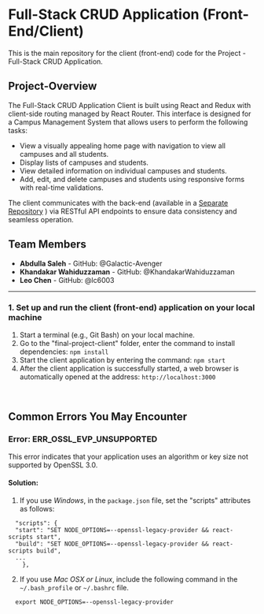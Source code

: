 # Full-Stack CRUD Application (Front-End/Client)

This is the main repository for the client (front-end) code for the Project - Full-Stack CRUD Application.

## Project-Overview
The Full-Stack CRUD Application Client is built using React and Redux with client-side routing managed by React Router. This interface is designed for a Campus Management System that allows users to perform the following tasks:

- View a visually appealing home page with navigation to view all campuses and all students.
- Display lists of campuses and students.
- View detailed information on individual campuses and students.
- Add, edit, and delete campuses and students using responsive forms with real-time validations.

The client communicates with the back-end (available in a [Separate Repository](https://github.com/Galactic-Avenger/Full-Stack-CRUD-Application-server-back-end-) ) via RESTful API endpoints to ensure data consistency and seamless operation.


## Team Members
- **Abdulla Saleh** - GitHub: @Galactic-Avenger
- **Khandakar Wahiduzzaman** - GitHub: @KhandakarWahiduzzaman
- **Leo Chen** - GitHub: @lc6003

  
----------
### 1. Set up and run the client (front-end) application on your local machine
1.	Start a terminal (e.g., Git Bash) on your local machine.
2.  Go to the "final-project-client" folder, enter the command to install dependencies: `npm install` 
3.	Start the client application by entering the command: `npm start` 
4.	After the client application is successfully started, a web browser is automatically opened at the address: `http://localhost:3000` 

<br/>

## Common Errors You May Encounter
### Error: ERR_OSSL_EVP_UNSUPPORTED
This error indicates that your application uses an algorithm or key size not supported by OpenSSL 3.0.
#### Solution: 
1. If you use *Windows*, in the `package.json` file, set the "scripts" attributes as follows:

```
  "scripts": {
  "start": "SET NODE_OPTIONS=--openssl-legacy-provider && react-scripts start", 
  "build": "SET NODE_OPTIONS=--openssl-legacy-provider && react-scripts build", 
  ...
    },
```

2. If you use *Mac OSX or Linux*, include the following command in the `~/.bash_profile` or `~/.bashrc` file.

```
  export NODE_OPTIONS=--openssl-legacy-provider
```
